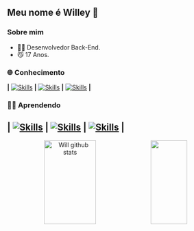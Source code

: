 <h2>Meu nome é Willey 👋</h2>

<h3>Sobre mim</h3>

- 🧑‍🎓 Desenvolvedor Back-End.
- 😼 17 Anos.

### 🌐 Conhecimento
**|**
[![Skills](https://skillicons.dev/icons?i=nodejs,html,css,javascript)](https://skillicons.dev)
**|**
[![Skills](https://skillicons.dev/icons?i=mongodb)](https://skillicons.dev)
**|**
[![Skills](https://skillicons.dev/icons?i=git)](https://skillicons.dev)
**|**

### 👨‍🏫 Aprendendo
**|**
[![Skills](https://skillicons.dev/icons?i=php,java,python)](https://skillicons.dev)
**|**
[![Skills](https://skillicons.dev/icons?i=mysql,postgres)](https://skillicons.dev)
**|**
[![Skills](https://skillicons.dev/icons?i=docker,laravel)](https://skillicons.dev)
**|**
---

<div align="center">  
  <img width="49%" height="195px" src="https://github-readme-stats.vercel.app/api?username=willgonzaga&show_icons=true&count_private=true&hide_border=true&title_color=00bfbf&icon_color=00bfbf&text_color=c9d1d9&bg_color=0d1117" alt="Will github stats" /> 
  <img width="41%" height="195px" src="https://github-readme-stats.vercel.app/api/top-langs/?username=willgonzaga&layout=compact&hide_border=true&title_color=00bfbf&text_color=00bfbf&bg_color=0d1117" />
</div>
